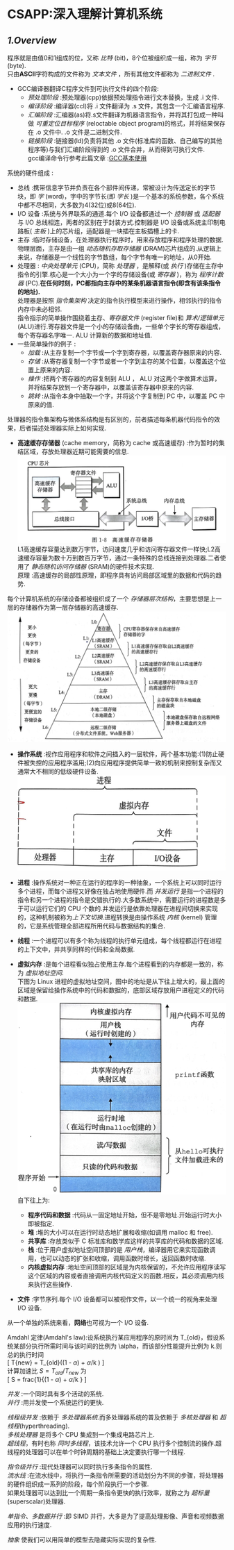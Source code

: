 # **CSAPP:深入理解计算机系统**

## *1.Overview*
程序就是由值0和1组成的位，又称 *比特* (bit)，8个位被组织成一组，称为 *字节* (byte).  
只由**ASCII**字符构成的文件称为 *文本文件* ，所有其他文件都称为 *二进制文件* .  

- GCC编译器翻译C程序文件到可执行文件的四个阶段:  
    - *预处理阶段* :预处理器(cpp)依据预处理指令进行文本替换，生成 .i 文件.  
    - *编译阶段* :编译器(ccl)将 .i 文件翻译为 .s 文件，其包含一个汇编语言程序.  
    - *汇编阶段* :汇编器(as)将.s文件翻译为机器语言指令，并将其打包成一种叫做 *可重定位目标程序* (reloctable object program)的格式，并将结果保存在 .o 文件中. .o 文件是二进制文件.  
    - *链接阶段* :链接器(ld)负责将其他 .o 文件(标准库的函数、自己编写的其他程序等)与我们汇编阶段得到的 .o 文件合并，从而得到可执行文件.  
gcc编译命令行参考此篇文章 :[GCC基本使用](https://zhuanlan.zhihu.com/p/404682058)  

系统的硬件组成 :  
- 总线 :携带信息字节并负责在各个部件间传递，常被设计为传送定长的字节块，即 *字* (word)，字中的字节长(即 *字长* )是一个基本的系统参数，各个系统中都不尽相同，大多数为4(32位)或8(64位).  
- I/O 设备 :系统与外界联系的通道.每个 I/O 设备都通过一个 *控制器* 或 *适配器* 与 I/O 总线相连，两者的区别在于封装方式.控制器是 I/O 设备或系统主印制电路板( *主板* )上的芯片组，适配器是一块插在主板插槽上的卡.  
- 主存 :临时存储设备，在处理器执行程序时，用来存放程序和程序处理的数据.物理层面，主存是由一组 *动态随机存取存储器* (DRAM)芯片组成的.从逻辑上来说，存储器是一个线性的字节数组，每个字节有唯一的地址，从0开始.  
- 处理器 : *中央处理单元* (CPU)，简称 *处理器* ，是解释(或 *执行* )存储在主存中指令的引擎.核心是一个大小为一个字的存储设备(或 *寄存器* )，称为 *程序计数器* (PC).**在任何时刻，PC都指向主存中的某条机器语言指令(即含有该条指令的地址).**  
处理器是按照 *指令集架构* 决定的指令执行模型来进行操作，相邻执行的指令内存中未必相邻.  
指令指示的简单操作围绕着主存、*寄存器文件* (register file)和 *算术/逻辑单元* (ALU)进行.寄存器文件是一个小的存储设备由，一些单个字长的寄存器组成，每个寄存器名字唯一. ALU 计算新的数据和地址值.  
- 一些简单操作的例子 :  
    - *加载* :从主存复制一个字节或一个字到寄存器，以覆盖寄存器原来的内容.  
    - *存储* :从寄存器复制一个字节或者一个字到主存的某个位置，以覆盖这个位置上原来的内容.  
    - *操作* :把两个寄存器的内容复制到 ALU ， ALU 对这两个字做算术运算，并将结果存放到一个寄存器中，以覆盖该寄存器中原来的内容.  
    - *跳转* :从指令本身中抽取一个字，并将这个字复制到 PC 中，以覆盖 PC 中原来的值.  

处理器的指令集架构与微体系结构是有区别的，前者描述每条机器代码指令的效果，后者描述处理器实际上如何实现.  

- **高速缓存存储器** (cache memory，简称为 cache 或高速缓存) :作为暂时的集结区域，存放处理器近期可能需要的信息.  
![1-1 高速缓存存储器](pictures/1-1%20%E9%AB%98%E9%80%9F%E7%BC%93%E5%AD%98%E5%AD%98%E5%82%A8%E5%99%A8.jpg)  
L1高速缓存容量达到数万字节，访问速度几乎和访问寄存器文件一样快;L2高速缓存容量为数十万到数百万字节，通过一条特殊的总线连接到处理器.二者使用了 *静态随机访问存储器* (SRAM)的硬件技术实现.  
原理 :高速缓存的局部性原理，即程序具有访问局部区域里的数据和代码的趋势.  

每个计算机系统的存储设备都被组织成了一个 *存储器层次结构*，主要思想是上一层的存储器作为第一层存储器的高速缓存.  
![1-2 一个存储器层次结构的示例](pictures/1-2%20%E4%B8%80%E4%B8%AA%E5%AD%98%E5%82%A8%E5%99%A8%E5%B1%82%E6%AC%A1%E7%BB%93%E6%9E%84%E7%9A%84%E7%A4%BA%E4%BE%8B.jpg)  

- **操作系统** :视作应用程序和软件之间插入的一层软件，两个基本功能:(1)防止硬件被失控的应用程序滥用;(2)向应用程序提供简单一致的机制来控制复杂而又通常大不相同的低级硬件设备.  
![1-3 操作系统提供的抽象表示](pictures/1-3%20%E6%93%8D%E4%BD%9C%E7%B3%BB%E7%BB%9F%E6%8F%90%E4%BE%9B%E7%9A%84%E6%8A%BD%E8%B1%A1%E8%A1%A8%E7%A4%BA.jpg)  
- **进程** :操作系统对一种正在运行的程序的一种抽象，一个系统上可以同时运行多个进程，而每个进程又好像在独占地使用硬件.而 *并发运行* 是指一个进程的指令和另一个进程的指令是交错执行的.大多数系统中，需要运行的进程数是多于可以运行它们的 CPU 个数的.并发运行是依靠处理器在进程间切换来实现的，这种机制被称为*上下文切换*.进程转换是由操作系统 *内核* (kernel) 管理的，它是系统管理全部进程所用代码与数据结构的集合.  

- **线程** :一个进程可以有多个称为线程的执行单元组成，每个线程都运行在进程的上下文中，并共享同样的代码和全局数据.

- **虚拟内存** :是每个进程看似独占使用主存.每个进程看到的内存都是一致的，称为 *虚拟地址空间*.  
下图为 Linux 进程的虚拟地址空间，图中的地址是从下往上增大的，最上面的区域是保留给操作系统中的代码和数据的，底部区域存放用户进程定义的代码和数据.
![1-4 进程的虚拟地址空间](pictures/1-4%20%E8%BF%9B%E7%A8%8B%E7%9A%84%E8%99%9A%E6%8B%9F%E5%9C%B0%E5%9D%80%E7%A9%BA%E9%97%B4.jpg)  
自下往上为:  
    - **程序代码和数据** :代码从一固定地址开始，但不是零地址.开始运行时大小即被指定.  
    - **堆** :堆的大小可以在运行时动态地扩展和收缩(如调用 malloc 和 free).  
    - **共享库** :存放类似于 C 标准库和数学库这样的共享库的代码和数据的区域.  
    - **栈** :位于用户虚拟地址空间顶部的是 *用户栈*，编译器用它来实现函数调用，也可以动态的扩张和收缩，调用函数时增长，返回函数时收缩.  
    - **内核虚拟内存** :地址空间顶部的区域是为内核保留的，不允许应用程序读写这个区域的内容或者直接调用内核代码定义的函数.相反，其必须调用内核来执行这些操作.  

- **文件** :字节序列.每个 I/O 设备都可以被视作文件，以一个统一的视角来处理 I/O 设备.  

从一个单独的系统来看，**网络**也可视为一个 I/O 设备.  

Amdahl 定律(Amdahl's law):设系统执行某应用程序的原时间为 T_{old}，假设系统某部分执行所需时间与该时间的比例为 \alpha，而该部分性能提升比例为 k.则总的执行时间  
\[
    T{new} = T_{old}((1 - $\alpha$) + $\alpha$/k )
\]  
计算加速比 $S = T_{old}/T_{new}$ 为  
\[
    S = frac{1}{(1 - $\alpha$) + $\alpha$/k }
\]  

*并发* :一个同时具有多个活动的系统.  
*并行* :用并发使一个系统运行的更快.  

*线程级并发* :依赖于 *多处理器系统*.而多处理器系统的普及依赖于 *多核处理器* 和 *超线程*(hyperthreading).  
*多核处理器* 是将多个 CPU 集成到一个集成电路芯片上.  
*超线程*，有时也称 *同时多线程*，该技术允许一个 CPU 执行多个控制流的操作.超线程的处理器可以在单个时钟周期的基础上决定要执行哪一个线程.  

*指令级并行* :现代处理器可以同时执行多条指令的属性.  
*流水线* :在流水线中，将执行一条指令所需要的活动划分为不同的步骤，将处理器的硬件组织成一系列的阶段，每个阶段执行一个步骤.  
如果处理器可以达到比一个周期一条指令更快的执行效率，就称之为 *超标量*(superscalar)处理器.

*单指令、多数据并行* :即 SIMD 并行，大多是为了提高处理影像、声音和视频数据应用的执行速度.  

*抽象* 使我们可以用简单的模型去隐藏实际实现的复杂性.
